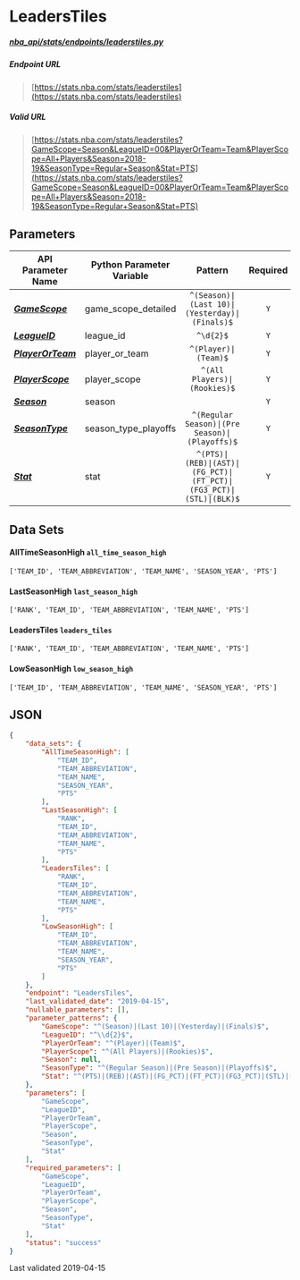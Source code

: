 # LeadersTiles
##### [nba_api/stats/endpoints/leaderstiles.py](https://github.com/swar/nba_api/blob/master/nba_api/stats/endpoints/leaderstiles.py)

##### Endpoint URL
>[https://stats.nba.com/stats/leaderstiles](https://stats.nba.com/stats/leaderstiles)

##### Valid URL
>[https://stats.nba.com/stats/leaderstiles?GameScope=Season&LeagueID=00&PlayerOrTeam=Team&PlayerScope=All+Players&Season=2018-19&SeasonType=Regular+Season&Stat=PTS](https://stats.nba.com/stats/leaderstiles?GameScope=Season&LeagueID=00&PlayerOrTeam=Team&PlayerScope=All+Players&Season=2018-19&SeasonType=Regular+Season&Stat=PTS)

## Parameters
API Parameter Name | Python Parameter Variable | Pattern | Required | Nullable
------------ | ------------ | :-----------: | :---: | :---:
[_**GameScope**_](https://github.com/swar/nba_api/blob/master/docs/nba_api/stats/library/parameters.md#GameScope) | game_scope_detailed | `^(Season)\|(Last 10)\|(Yesterday)\|(Finals)$` | `Y` |  | 
[_**LeagueID**_](https://github.com/swar/nba_api/blob/master/docs/nba_api/stats/library/parameters.md#LeagueID) | league_id | `^\d{2}$` | `Y` |  | 
[_**PlayerOrTeam**_](https://github.com/swar/nba_api/blob/master/docs/nba_api/stats/library/parameters.md#PlayerOrTeam) | player_or_team | `^(Player)\|(Team)$` | `Y` |  | 
[_**PlayerScope**_](https://github.com/swar/nba_api/blob/master/docs/nba_api/stats/library/parameters.md#PlayerScope) | player_scope | `^(All Players)\|(Rookies)$` | `Y` |  | 
[_**Season**_](https://github.com/swar/nba_api/blob/master/docs/nba_api/stats/library/parameters.md#Season) | season |  | `Y` |  | 
[_**SeasonType**_](https://github.com/swar/nba_api/blob/master/docs/nba_api/stats/library/parameters.md#SeasonType) | season_type_playoffs | `^(Regular Season)\|(Pre Season)\|(Playoffs)$` | `Y` |  | 
[_**Stat**_](https://github.com/swar/nba_api/blob/master/docs/nba_api/stats/library/parameters.md#Stat) | stat | `^(PTS)\|(REB)\|(AST)\|(FG_PCT)\|(FT_PCT)\|(FG3_PCT)\|(STL)\|(BLK)$` | `Y` |  | 

## Data Sets
#### AllTimeSeasonHigh `all_time_season_high`
```text
['TEAM_ID', 'TEAM_ABBREVIATION', 'TEAM_NAME', 'SEASON_YEAR', 'PTS']
```

#### LastSeasonHigh `last_season_high`
```text
['RANK', 'TEAM_ID', 'TEAM_ABBREVIATION', 'TEAM_NAME', 'PTS']
```

#### LeadersTiles `leaders_tiles`
```text
['RANK', 'TEAM_ID', 'TEAM_ABBREVIATION', 'TEAM_NAME', 'PTS']
```

#### LowSeasonHigh `low_season_high`
```text
['TEAM_ID', 'TEAM_ABBREVIATION', 'TEAM_NAME', 'SEASON_YEAR', 'PTS']
```


## JSON
```json
{
    "data_sets": {
        "AllTimeSeasonHigh": [
            "TEAM_ID",
            "TEAM_ABBREVIATION",
            "TEAM_NAME",
            "SEASON_YEAR",
            "PTS"
        ],
        "LastSeasonHigh": [
            "RANK",
            "TEAM_ID",
            "TEAM_ABBREVIATION",
            "TEAM_NAME",
            "PTS"
        ],
        "LeadersTiles": [
            "RANK",
            "TEAM_ID",
            "TEAM_ABBREVIATION",
            "TEAM_NAME",
            "PTS"
        ],
        "LowSeasonHigh": [
            "TEAM_ID",
            "TEAM_ABBREVIATION",
            "TEAM_NAME",
            "SEASON_YEAR",
            "PTS"
        ]
    },
    "endpoint": "LeadersTiles",
    "last_validated_date": "2019-04-15",
    "nullable_parameters": [],
    "parameter_patterns": {
        "GameScope": "^(Season)|(Last 10)|(Yesterday)|(Finals)$",
        "LeagueID": "^\\d{2}$",
        "PlayerOrTeam": "^(Player)|(Team)$",
        "PlayerScope": "^(All Players)|(Rookies)$",
        "Season": null,
        "SeasonType": "^(Regular Season)|(Pre Season)|(Playoffs)$",
        "Stat": "^(PTS)|(REB)|(AST)|(FG_PCT)|(FT_PCT)|(FG3_PCT)|(STL)|(BLK)$"
    },
    "parameters": [
        "GameScope",
        "LeagueID",
        "PlayerOrTeam",
        "PlayerScope",
        "Season",
        "SeasonType",
        "Stat"
    ],
    "required_parameters": [
        "GameScope",
        "LeagueID",
        "PlayerOrTeam",
        "PlayerScope",
        "Season",
        "SeasonType",
        "Stat"
    ],
    "status": "success"
}
```

Last validated 2019-04-15